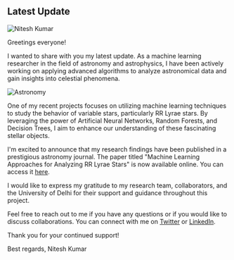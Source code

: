 ## Latest Update

![Nitesh Kumar](images/nitesh_profile.jpg)

Greetings everyone!

I wanted to share with you my latest update. As a machine learning researcher in the field of astronomy and astrophysics, I have been actively working on applying advanced algorithms to analyze astronomical data and gain insights into celestial phenomena.

![Astronomy](images/astronomy_image.jpg)

One of my recent projects focuses on utilizing machine learning techniques to study the behavior of variable stars, particularly RR Lyrae stars. By leveraging the power of Artificial Neural Networks, Random Forests, and Decision Trees, I aim to enhance our understanding of these fascinating stellar objects.

I'm excited to announce that my research findings have been published in a prestigious astronomy journal. The paper titled "Machine Learning Approaches for Analyzing RR Lyrae Stars" is now available online. You can access it [here](link_to_paper).

I would like to express my gratitude to my research team, collaborators, and the University of Delhi for their support and guidance throughout this project.

Feel free to reach out to me if you have any questions or if you would like to discuss collaborations. You can connect with me on [Twitter](http://www.twitter.com/astro_nitesh) or [LinkedIn](http://www.linkedin.com/in/niteshkumar).

Thank you for your continued support!

Best regards,
Nitesh Kumar
